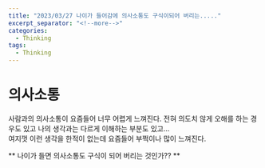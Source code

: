 ```yaml
---
title: "2023/03/27 나이가 들어감에 의사소통도 구식이되어 버리는....."
excerpt_separator: "<!--more-->"
categories:
  - Thinking
tags:
  - Thinking
---
```


의사소통
===================

사람과의 의사소통이 요즘들어 너무 어렵게 느껴진다. 전혀 의도치 않게 오해를 하는 경우도 있고 나의 생각과는 다르게 이해하는 부분도 있고...  
여지껏 이런 생각을 한적이 없는데 요즘들어 부쩍이나 많이 느껴진다. 

** 나이가 들면 의사소통도 구식이 되어 버리는 것인가?? **